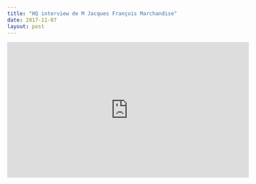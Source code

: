 ```yaml
---
title: "HQ interview de M Jacques François Marchandise"
date: 2017-11-07
layout: post
---
```


<iframe width="560" height="315" src="https://www.youtube.com/embed/-D2VPsXzGhw" frameborder="0" allowfullscreen></iframe>